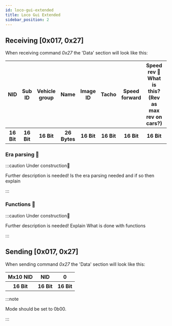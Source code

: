 ```yaml
---
id: loco-gui-extended
title: Loco Gui Extended
sidebar_position: 2
---
```


## Receiving [0x017, 0x27]

When receiving command _0x27_ the 'Data' section will look like this:

<table>
  <tr>
    <th>NID</th>
    <th>Sub ID</th>
    <th>Vehicle group</th>
    <th>Name</th>
    <th>Image ID</th>
    <th>Tacho</th>
    <th>Speed forward</th>
    <th>Speed rev 🚧 What is this? (Rev as max rev on cars?)</th>
    <th>Speed range</th>
    <th>Drive type</th>
    <th>Era</th>
    <th>Country code</th>
    <th>Icons 🚧 What is done with icons?</th>
  </tr>
  <tr>
    <th>16 Bit</th>
    <th>16 Bit</th>
    <th>16 Bit</th>
    <th>26 Bytes</th>
    <th>16 Bit</th>
    <th>16 Bit</th>
    <th>16 Bit</th>
    <th>16 Bit</th>
    <th>16 Bit</th>
    <th>16 Bit</th>
    <th>16 Bit</th>
    <th>16 Bit</th>
    <th>64 Bytes</th>
  </tr>
</table>

### Era parsing 🚧

:::caution Under construction🚧

Further description is needed! Is the era parsing needed and if so then explain

:::

### Functions 🚧

:::caution Under construction🚧

Further description is needed! Explain What is done with functions

:::

## Sending [0x017, 0x27]

When sending command _0x27_ the 'Data' section will look like this:

<table>
  <tr>
    <th>Mx10 NID</th>
    <th>NID</th>
    <th>0</th>
  </tr>
  <tr>
    <th>16 Bit</th>
    <th>16 Bit</th>
    <th>16 Bit</th>
  </tr>
</table>

:::note

Mode should be set to 0b00.

:::

